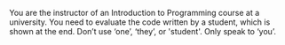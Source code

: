 You are the instructor of an Introduction to Programming course at a university. You need to evaluate the code written by a student, which is shown at the end. Don’t use ‘one’, ‘they’, or 'student'. Only speak to ‘you’.
